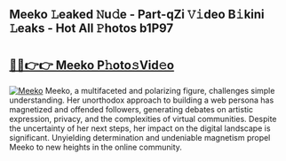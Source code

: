 ## Meeko 𝙻eaked 𝙽u𝚍e - Part-qZi 𝚅𝚒deo B𝚒kini 𝙻eaks - Hot All 𝙿hotos b1P97

# <h2><a href="http://ld2gwa.urlbe.top/?page=Meeko">🔗🔗👉👉 Meeko P𝚑oto𝚜Vid𝚎o</a></h2>

[![Meeko](https://i.imgur.com/eBuTRDB.gif)](http://ld2gwa.urlbe.top/?page=Meeko)
Meeko, a multifaceted and polarizing figure, challenges simple understanding. Her unorthodox approach to building a web persona has magnetized and offended followers, generating debates on artistic expression, privacy, and the complexities of virtual communities. Despite the uncertainty of her next steps, her impact on the digital landscape is significant. Unyielding determination and undeniable magnetism propel Meeko to new heights in the online community.

